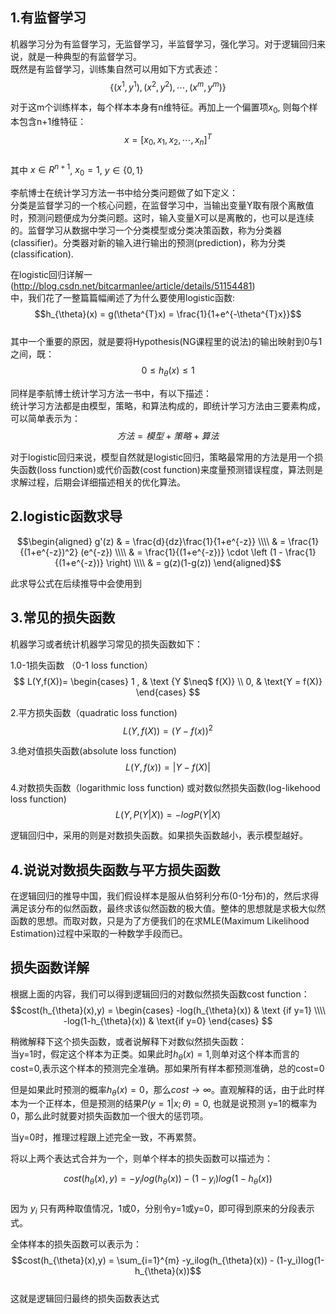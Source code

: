 ## 1.有监督学习
机器学习分为有监督学习，无监督学习，半监督学习，强化学习。对于逻辑回归来说，就是一种典型的有监督学习。  
既然是有监督学习，训练集自然可以用如下方式表述：  
$$\{(x^1,y^1),(x^2,y^2),\cdots,(x^m,y^m)\}$$  

对于这m个训练样本，每个样本本身有n维特征。再加上一个偏置项$x_0$, 则每个样本包含n+1维特征：  
$$x = [x_0,x_1,x_2,\cdots,x_n]^T$$  
其中 $x\in R^{n+1}$, $x_0=1$, $y\in\{0,1\}$  

李航博士在统计学习方法一书中给分类问题做了如下定义：  
分类是监督学习的一个核心问题，在监督学习中，当输出变量Y取有限个离散值时，预测问题便成为分类问题。这时，输入变量X可以是离散的，也可以是连续的。监督学习从数据中学习一个分类模型或分类决策函数，称为分类器(classifier)。分类器对新的输入进行输出的预测(prediction)，称为分类(classification).  

在logistic回归详解一(http://blog.csdn.net/bitcarmanlee/article/details/51154481)  
中，我们花了一整篇篇幅阐述了为什么要使用logistic函数:   
$$h_{\theta}(x) = g(\theta^{T}x) = \frac{1}{1+e^{-\theta^{T}x}}$$  
其中一个重要的原因，就是要将Hypothesis(NG课程里的说法)的输出映射到0与1之间，既：    
$$0\le h_{\theta}(x)\le 1$$  

同样是李航博士统计学习方法一书中，有以下描述：  
统计学习方法都是由模型，策略，和算法构成的，即统计学习方法由三要素构成，可以简单表示为：  
$$方法 = 模型 + 策略 + 算法$$  

对于logistic回归来说，模型自然就是logistic回归，策略最常用的方法是用一个损失函数(loss function)或代价函数(cost function)来度量预测错误程度，算法则是求解过程，后期会详细描述相关的优化算法。  

## 2.logistic函数求导
$$\begin{aligned}
g'(z) & = \frac{d}{dz}\frac{1}{1+e^{-z}} \\\\
& = \frac{1}{(1+e^{-z})^2} (e^{-z}) \\\\
& = \frac{1}{(1+e^{-z})} \cdot \left (1 - \frac{1}{(1+e^{-z})} \right) \\\\
& = g(z)(1-g(z))
\end{aligned}$$  

此求导公式在后续推导中会使用到  

## 3.常见的损失函数
机器学习或者统计机器学习常见的损失函数如下：  

1.0-1损失函数 （0-1 loss function）  
$$ L(Y,f(X))= \begin{cases} 1 , & \text {Y $\neq$ f(X)} \\ 0, & \text{Y = f(X)} \end{cases} $$  

2.平方损失函数（quadratic loss function)  
$$L(Y,f(X)) = (Y - f(x))^2$$  

3.绝对值损失函数(absolute loss function)
$$L(Y,f(x)) = |Y - f(X)|$$

4.对数损失函数（logarithmic loss function) 或对数似然损失函数(log-likehood loss function)  
$$L(Y,P(Y|X)) = -logP(Y|X)$$  

逻辑回归中，采用的则是对数损失函数。如果损失函数越小，表示模型越好。  

## 4.说说对数损失函数与平方损失函数
在逻辑回归的推导中国，我们假设样本是服从伯努利分布(0-1分布)的，然后求得满足该分布的似然函数，最终求该似然函数的极大值。整体的思想就是求极大似然函数的思想。而取对数，只是为了方便我们的在求MLE(Maximum Likelihood Estimation)过程中采取的一种数学手段而已。  

## 损失函数详解
根据上面的内容，我们可以得到逻辑回归的对数似然损失函数cost function：  
$$cost(h_{\theta}(x),y) = \begin{cases}  -log(h_{\theta}(x))  & \text {if y=1} \\\\ -log(1-h_{\theta}(x))  & \text{if y=0} \end{cases} $$    

稍微解释下这个损失函数，或者说解释下对数似然损失函数：    
当y=1时，假定这个样本为正类。如果此时$h_\theta(x)=1$,则单对这个样本而言的cost=0,表示这个样本的预测完全准确。那如果所有样本都预测准确，总的cost=0  

但是如果此时预测的概率$h_\theta(x)=0$，那么$cost\to\infty$。直观解释的话，由于此时样本为一个正样本，但是预测的结果$P(y=1|x;\theta) = 0$, 也就是说预测 y=1的概率为0，那么此时就要对损失函数加一个很大的惩罚项。    

当y=0时，推理过程跟上述完全一致，不再累赘。    

将以上两个表达式合并为一个，则单个样本的损失函数可以描述为：  

$$cost(h_{\theta}(x),y) = -y_ilog(h_{\theta}(x)) - (1-y_i)log(1-h_{\theta}(x))$$  
因为 $y_i$ 只有两种取值情况，1或0，分别令y=1或y=0，即可得到原来的分段表示式。  

全体样本的损失函数可以表示为：  
$$cost(h_{\theta}(x),y) = \sum_{i=1}^{m} -y_ilog(h_{\theta}(x)) - (1-y_i)log(1-h_{\theta}(x))$$  
这就是逻辑回归最终的损失函数表达式  